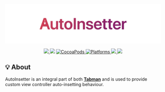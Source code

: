 <p align="center">
    <img src="Artwork/logo.png" width="890" alt="AutoInsetter"/>
</p>

<p align="center">
    <a href="https://travis-ci.org/uias/AutoInsetter">
        <img src="https://travis-ci.org/uias/AutoInsetter.svg?branch=master" />
    </a>
    <img src="https://img.shields.io/badge/Swift-4-orange.svg?style=flat" />
    <a href="https://cocoapods.org/pods/AutoInsetter">
        <img src="https://img.shields.io/cocoapods/v/AutoInsetter.svg" alt="CocoaPods" />
    </a>
	<a href="https://cocoapods.org/pods/AutoInsetter">
        <img src="https://img.shields.io/cocoapods/p/AutoInsetter.svg" alt="Platforms" />
    </a>
	<a href="https://github.com/Carthage/Carthage">
        <img src="https://img.shields.io/badge/Carthage-compatible-4BC51D.svg?style=flat" />
    </a>
	<a href="https://github.com/uias/AutoInsetter/releases">
        <img src="https://img.shields.io/github/release/uias/AutoInsetter.svg" />
    </a>
</p>

## 💡 About

AutoInsetter is an integral part of both **[Tabman](https://github.com/uias/Tabman)** and is used to provide custom view controller auto-insetting behaviour.
